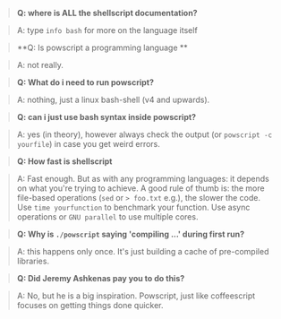 > **Q: where is ALL the shellscript documentation?**

> A: type `info bash` for more on the language itself

> **Q: Is powscript a programming language **

> A: not really. 

> **Q: What do i need to run powscript?**

> A: nothing, just a linux bash-shell (v4 and upwards).

> **Q: can i just use bash syntax inside powscript?**

> A: yes (in theory), however always check the output (or `powscript -c yourfile`) in case you get weird errors.

> **Q: How fast is shellscript**

> A: Fast enough. But as with any programming languages: it depends on what you're trying to achieve. A good rule of thumb is: the more file-based operations (`sed` or `> foo.txt` e.g.), the slower the code. Use `time yourfunction` to benchmark your function. Use async operations or `GNU parallel` to use multiple cores.

> **Q: Why is `./powscript` saying 'compiling ...' during first run?**

> A: this happens only once. It's just building a cache of pre-compiled libraries.

> **Q: Did Jeremy Ashkenas pay you to do this?**

> A: No, but he is a big inspiration. Powscript, just like coffeescript focuses on getting things done quicker.
